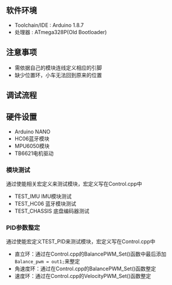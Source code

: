 ## 软件环境

- Toolchain/IDE : Arduino 1.8.7
- 处理器 : ATmega328P(Old Bootloader)

## 注意事项

- 需依据自己的模块连线定义相应的引脚
- 缺少位置环，小车无法回到原来的位置

## 调试流程

## 硬件设置

- Arduino NANO
- HC06蓝牙模块
- MPU6050模块
- TB6621电机驱动

### 模块测试

通过使能相关宏定义来测试模块，宏定义写在Control.cpp中

- TEST_IMU IMU模块测试
- TEST_HC06 蓝牙模块测试
- TEST_CHASSIS 底盘编码器测试

### PID参数整定

通过使能宏定义TEST_PID来测试模块，宏定义写在Control.cpp中

- 直立环：通过在Control.cpp的BalancePWM_Set()函数中最后添加```Balance_pwm = out1;```来整定
- 角速度环：通过在Control.cpp的BalancePWM_Set()函数整定
- 速度环：通过在Control.cpp的VelocityPWM_Set()函数整定